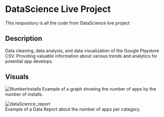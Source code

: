 # DataScience Live Project
This respository is all the code from DataScience live project

## Description
Data cleaning, data analysis, and data visualization of the Google Playstore CSV. Providing valuable information about various trends and analytics for potential app develops.

## Visuals
![NumberInstalls](https://user-images.githubusercontent.com/69860165/110379771-7a085600-8014-11eb-94d8-c34f592df4da.png)
Example of a graph showing the number of apps by the number of installs.


![dataScience_report](https://user-images.githubusercontent.com/69860165/110380037-d1a6c180-8014-11eb-8a45-e29d807d398e.png)<br>
Example of a Data Report about the number of apps per category.
